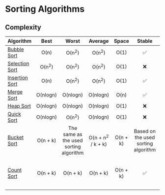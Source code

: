 # Sorting Algorithms



## Complexity
| Algorithm                               |       Best       |                 Worst                  |           Average            |  Space   |               Stable                | Note                                 |
| :-------------------------------------- | :--------------: | :------------------------------------: | :--------------------------: | :------: | :---------------------------------: | :----------------------------------- |
| [Bubble Sort](src/BubbleSort.hpp)       |       O(n)       |            O(n<sup>2</sup>)            |       O(n<sup>2</sup>)       |   O(1)   |                  ✅                  |
| [Selection Sort](src/SelectionSort.hpp) | O(n<sup>2</sup>) |            O(n<sup>2</sup>)            |       O(n<sup>2</sup>)       |   O(1)   |                  ❌                  |
| [Insertion Sort](src/InsertionSort.hpp) |       O(n)       |            O(n<sup>2</sup>)            |       O(n<sup>2</sup>)       |   O(1)   |                  ✅                  |
| [Merge Sort](src/MergeSort.hpp)         |     O(nlogn)     |                O(nlogn)                |           O(nlogn)           |   O(n)   |                  ✅                  |
| [Heap Sort](src/HeapSort.hpp)           |     O(nlogn)     |                O(nlogn)                |           O(nlogn)           |   O(1)   |                  ❌                  |
| [Quick Sort](src/QuickSort.hpp)         |     O(nlogn)     |            O(n<sup>2</sup>)            |           O(nlogn)           |   O(1)   |                  ❌                  |
| [Bucket Sort](src/BucketSort.hpp)       |     O(n + k)     | The same as the used sorting algorithm | O(n + n<sup>2</sup> / k + k) | O(n + k) | Based on the used sorting algorithm |
| [Count Sort](src/CountSort.hpp)         |     O(n + k)     |                O(n + k)                |           O(n + k)           | O(n + k) |                  ✅                  | It can only be used to sort integers |